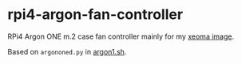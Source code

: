 # rpi4-argon-fan-controller

RPi4 Argon ONE m.2 case fan controller mainly for my [xeoma image](https://github.com/jonlamb-gh/rpi4-yocto-xeoma-server).

Based on `argononed.py` in [argon1.sh](https://download.argon40.com/argon1.sh).
